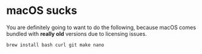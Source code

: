 # macOS sucks

You are definitely going to want to do the following, because macOS comes bundled with **really old** versions due to licensing issues.

```shell
brew install bash curl git make nano
```
